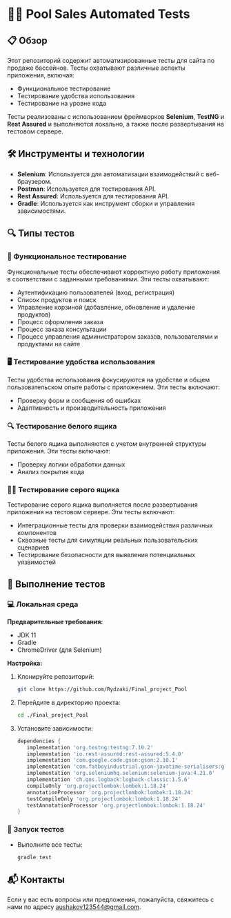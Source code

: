 
# 🏊‍♂️ Pool Sales Automated Tests

## 📋 Обзор

Этот репозиторий содержит автоматизированные тесты для сайта по продаже бассейнов. Тесты охватывают различные аспекты приложения, включая:

- Функциональное тестирование
- Тестирование удобства использования
- Тестирование на уровне кода

Тесты реализованы с использованием фреймворков **Selenium**, **TestNG** и **Rest Assured** и выполняются локально, а также после развертывания на тестовом сервере.

## 🛠️ Инструменты и технологии

- **Selenium**: Используется для автоматизации взаимодействий с веб-браузером.
- **Postman**: Используется для тестирования API.
- **Rest Assured**: Используется для тестирования API.
- **Gradle**: Используется как инструмент сборки и управления зависимостями.

## 🔍 Типы тестов

### 📑 Функциональное тестирование

Функциональные тесты обеспечивают корректную работу приложения в соответствии с заданными требованиями. Эти тесты охватывают:

- Аутентификацию пользователей (вход, регистрация)
- Список продуктов и поиск
- Управление корзиной (добавление, обновление и удаление продуктов)
- Процесс оформления заказа
- Процесс заказа консультации
- Процесс управления администратором заказов, пользователями и продуктами на сайте

### 🖥️ Тестирование удобства использования

Тесты удобства использования фокусируются на удобстве и общем пользовательском опыте работы с приложением. Эти тесты включают:

- Проверку форм и сообщения об ошибках
- Адаптивность и производительность приложения

### 🔍 Тестирование белого ящика

Тесты белого ящика выполняются с учетом внутренней структуры приложения. Эти тесты включают:

- Проверку логики обработки данных
- Анализ покрытия кода

### 🕵️‍♂️ Тестирование серого ящика

Тестирование серого ящика выполняется после развертывания приложения на тестовом сервере. Эти тесты включают:

- Интеграционные тесты для проверки взаимодействия различных компонентов
- Сквозные тесты для симуляции реальных пользовательских сценариев
- Тестирование безопасности для выявления потенциальных уязвимостей

## 🚀 Выполнение тестов

### 💻 Локальная среда

**Предварительные требования:**

- JDK 11
- Gradle
- ChromeDriver (для Selenium)

**Настройка:**

1. Клонируйте репозиторий:
   ```bash
   git clone https://github.com/Rydzaki/Final_project_Pool
   ```

2. Перейдите в директорию проекта:
   ```bash
   cd ./Final_project_Pool
   ```

3. Установите зависимости:
   ```gradle
   dependencies {
      implementation 'org.testng:testng:7.10.2'
      implementation 'io.rest-assured:rest-assured:5.4.0'
      implementation 'com.google.code.gson:gson:2.10.1'
      implementation 'com.fatboyindustrial.gson-javatime-serialisers:gson-javatime-serialisers:1.1.0'
      implementation 'org.seleniumhq.selenium:selenium-java:4.21.0'
      implementation 'ch.qos.logback:logback-classic:1.5.6'
      compileOnly 'org.projectlombok:lombok:1.18.24'
      annotationProcessor 'org.projectlombok:lombok:1.18.24'
      testCompileOnly 'org.projectlombok:lombok:1.18.24'
      testAnnotationProcessor 'org.projectlombok:lombok:1.18.24'
   }
   ```

### 📜 Запуск тестов

- Выполните все тесты:
  ```bash
  gradle test
  ```

## 📬 Контакты

Если у вас есть вопросы или предложения, пожалуйста, свяжитесь с нами по адресу aushakov123544@gmail.com.
```